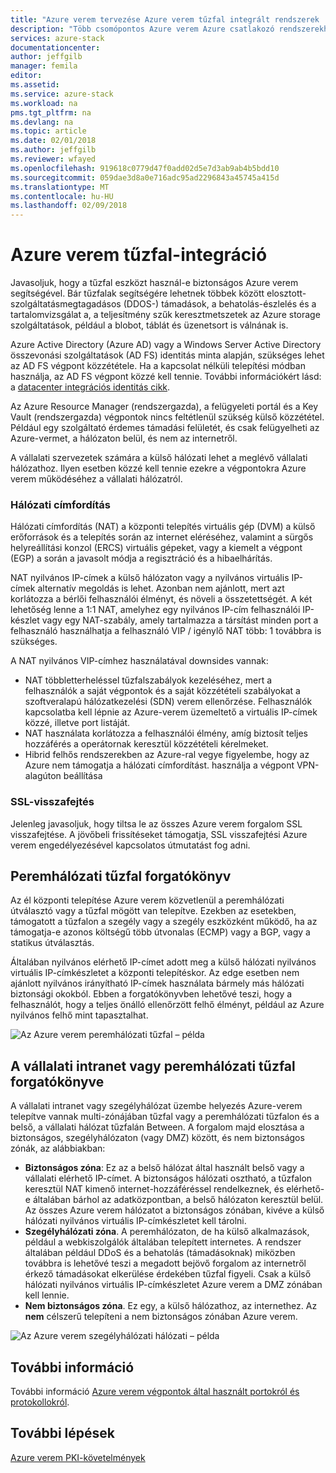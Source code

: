 ```yaml
---
title: "Azure verem tervezése Azure verem tűzfal integrált rendszerek |} Microsoft Docs"
description: "Több csomópontos Azure verem Azure csatlakozó rendszerekhez Azure verem tűzfal szempontokat ismerteti."
services: azure-stack
documentationcenter: 
author: jeffgilb
manager: femila
editor: 
ms.assetid: 
ms.service: azure-stack
ms.workload: na
pms.tgt_pltfrm: na
ms.devlang: na
ms.topic: article
ms.date: 02/01/2018
ms.author: jeffgilb
ms.reviewer: wfayed
ms.openlocfilehash: 919618c0779d47f0add02d5e7d3ab9ab4b5bdd10
ms.sourcegitcommit: 059dae3d8a0e716adc95ad2296843a45745a415d
ms.translationtype: MT
ms.contentlocale: hu-HU
ms.lasthandoff: 02/09/2018
---
```

# <a name="azure-stack-firewall-integration"></a>Azure verem tűzfal-integráció
Javasoljuk, hogy a tűzfal eszközt használ-e biztonságos Azure verem segítségével. Bár tűzfalak segítségére lehetnek többek között elosztott-szolgáltatásmegtagadásos (DDOS-) támadások, a behatolás-észlelés és a tartalomvizsgálat a, a teljesítmény szűk keresztmetszetek az Azure storage szolgáltatások, például a blobot, táblát és üzenetsort is válnának is.

Azure Active Directory (Azure AD) vagy a Windows Server Active Directory összevonási szolgáltatások (AD FS) identitás minta alapján, szükséges lehet az AD FS végpont közzététele. Ha a kapcsolat nélküli telepítési módban használja, az AD FS végpont közzé kell tennie. További információkért lásd: a [datacenter integrációs identitás cikk](azure-stack-integrate-identity.md).

Az Azure Resource Manager (rendszergazda), a felügyeleti portál és a Key Vault (rendszergazda) végpontok nincs feltétlenül szükség külső közzététel. Például egy szolgáltató érdemes támadási felületét, és csak felügyelheti az Azure-vermet, a hálózaton belül, és nem az internetről.

A vállalati szervezetek számára a külső hálózati lehet a meglévő vállalati hálózathoz. Ilyen esetben közzé kell tennie ezekre a végpontokra Azure verem működéséhez a vállalati hálózatról.

### <a name="network-address-translation"></a>Hálózati címfordítás
Hálózati címfordítás (NAT) a központi telepítés virtuális gép (DVM) a külső erőforrások és a telepítés során az internet eléréséhez, valamint a sürgős helyreállítási konzol (ERCS) virtuális gépeket, vagy a kiemelt a végpont (EGP) a során a javasolt módja a regisztráció és a hibaelhárítás.

NAT nyilvános IP-címek a külső hálózaton vagy a nyilvános virtuális IP-címek alternatív megoldás is lehet. Azonban nem ajánlott, mert azt korlátozza a bérlői felhasználói élményt, és növeli a összetettségét. A két lehetőség lenne a 1:1 NAT, amelyhez egy nyilvános IP-cím felhasználói IP-készlet vagy egy NAT-szabály, amely tartalmazza a társítást minden port a felhasználó használhatja a felhasználó VIP / igénylő NAT több: 1 továbbra is szükséges.

A NAT nyilvános VIP-címhez használatával downsides vannak:
- NAT többletterheléssel tűzfalszabályok kezeléséhez, mert a felhasználók a saját végpontok és a saját közzétételi szabályokat a szoftveralapú hálózatkezelési (SDN) verem ellenőrzése. Felhasználók kapcsolatba kell lépnie az Azure-verem üzemeltető a virtuális IP-címek közzé, illetve port listáját.
- NAT használata korlátozza a felhasználói élmény, amíg biztosít teljes hozzáférés a operátornak keresztül közzétételi kérelmeket.
- Hibrid felhős rendszerekben az Azure-ral vegye figyelembe, hogy az Azure nem támogatja a hálózati címfordítást. használja a végpont VPN-alagúton beállítása

### <a name="ssl-decryption"></a>SSL-visszafejtés
Jelenleg javasoljuk, hogy tiltsa le az összes Azure verem forgalom SSL visszafejtése. A jövőbeli frissítéseket támogatja, SSL visszafejtési Azure verem engedélyezésével kapcsolatos útmutatást fog adni.

## <a name="edge-firewall-scenario"></a>Peremhálózati tűzfal forgatókönyv
Az él központi telepítése Azure verem közvetlenül a peremhálózati útválasztó vagy a tűzfal mögött van telepítve. Ezekben az esetekben, támogatott a tűzfalon a szegély vagy a szegély eszközként működő, ha az támogatja-e azonos költségű több útvonalas (ECMP) vagy a BGP, vagy a statikus útválasztás.

Általában nyilvános elérhető IP-címet adott meg a külső hálózati nyilvános virtuális IP-címkészletet a központi telepítéskor. Az edge esetben nem ajánlott nyilvános irányítható IP-címek használata bármely más hálózati biztonsági okokból. Ebben a forgatókönyvben lehetővé teszi, hogy a felhasználót, hogy a teljes önálló ellenőrzött felhő élményt, például az Azure nyilvános felhő mint tapasztalhat.  

![Az Azure verem peremhálózati tűzfal – példa](.\media\azure-stack-firewall\edge-firewall-scenario.png)

## <a name="enterprise-intranet-or-perimeter-network-firewall-scenario"></a>A vállalati intranet vagy peremhálózati tűzfal forgatókönyve
A vállalati intranet vagy szegélyhálózat üzembe helyezés Azure-verem telepítve vannak multi-zónájában tűzfal vagy a peremhálózati tűzfalon és a belső, a vállalati hálózat tűzfalán Between. A forgalom majd elosztása a biztonságos, szegélyhálózaton (vagy DMZ) között, és nem biztonságos zónák, az alábbiakban:

- **Biztonságos zóna**: Ez az a belső hálózat által használt belső vagy a vállalati elérhető IP-címet. A biztonságos hálózati osztható, a tűzfalon keresztül NAT kimenő internet-hozzáféréssel rendelkeznek, és elérhető-e általában bárhol az adatközpontban, a belső hálózaton keresztül belül. Az összes Azure verem hálózatot a biztonságos zónában, kivéve a külső hálózati nyilvános virtuális IP-címkészletet kell tárolni.
- **Szegélyhálózati zóna**. A peremhálózaton, de ha külső alkalmazások, például a webkiszolgálók általában telepített internetes. A rendszer általában például DDoS és a behatolás (támadásoknak) miközben továbbra is lehetővé teszi a megadott bejövő forgalom az internetről érkező támadásokat elkerülése érdekében tűzfal figyeli. Csak a külső hálózati nyilvános virtuális IP-címkészletet Azure verem a DMZ zónában kell lennie.
- **Nem biztonságos zóna**. Ez egy, a külső hálózathoz, az internethez. Az **nem** célszerű telepíteni a nem biztonságos zónában Azure verem.

![Az Azure verem szegélyhálózati hálózati – példa](.\media\azure-stack-firewall\perimeter-network-scenario.png)

## <a name="learn-more"></a>További információ
További információ [Azure verem végpontok által használt portokról és protokollokról](azure-stack-integrate-endpoints.md).

## <a name="next-steps"></a>További lépések
[Azure verem PKI-követelmények](azure-stack-pki-certs.md)

